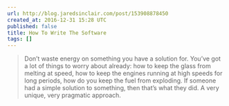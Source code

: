 ```yaml
---
url: http://blog.jaredsinclair.com/post/153908878450
created_at: 2016-12-31 15:28 UTC
published: false
title: How To Write The Software
tags: []
---
```


> Don’t waste energy on something you have a solution for. You’ve got a lot of things to worry about already: how to keep the glass from melting at speed, how to keep the engines running at high speeds for long periods, how do you keep the fuel from exploding. If someone had a simple solution to something, then that’s what they did. A very unique, very pragmatic approach.

